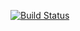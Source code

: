 [![Build Status](https://travis-ci.org/nodwengu/match-score-keeper.svg?branch=master)](https://travis-ci.org/nodwengu/match-score-keeper)